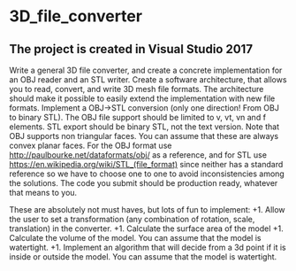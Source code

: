 # 3D_file_converter

## The project is created in Visual Studio 2017

Write a general 3D file converter, and create a concrete implementation for an OBJ reader and an STL writer.
Create a software architecture, that allows you to read, convert, and write 3D mesh file formats. The architecture should make it possible to easily extend the implementation with new file formats.
Implement a OBJ->STL conversion (only one direction! From OBJ to binary STL). The OBJ file support should be limited to v, vt, vn and f elements. STL export should be binary STL, not the text version. Note that OBJ supports non triangular faces. You can assume that these are always convex planar faces.
For the OBJ format use http://paulbourke.net/dataformats/obj/ as a reference, and for STL use https://en.wikipedia.org/wiki/STL_(file_format) since neither has a standard reference so we have to choose one to one to avoid inconsistencies among the solutions.
The code you submit should be production ready, whatever that means to you. 

These are absolutely not must haves, but lots of fun to implement:
+1. Allow the user to set a transformation (any combination of rotation, scale, translation) in the converter.
+1. Calculate the surface area of the model
+1. Calculate the volume of the model. You can assume that the model is watertight.
+1. Implement an algorithm that will decide from a 3d point if it is inside or outside the model. You can assume that the model is watertight.
